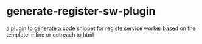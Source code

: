 # generate-register-sw-plugin
a plugin to generate a code snippet for registe service worker based on the template, inline or outreach to html
